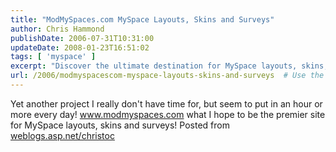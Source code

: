 ```yaml
---
title: "ModMySpaces.com MySpace Layouts, Skins and Surveys"
author: Chris Hammond
publishDate: 2006-07-31T10:31:00
updateDate: 2008-01-23T16:51:02
tags: [ 'myspace' ]
excerpt: "Discover the ultimate destination for MySpace layouts, skins, and surveys at modmyspaces.com! Your go-to resource for customizing your profile."
url: /2006/modmyspacescom-myspace-layouts-skins-and-surveys  # Use the generated URL with year
---
```

Yet another project I really don&#39;t have time for, but seem to put in an hour or more every day! <a href="https://www.modmyspaces.com/">www.modmyspaces.com</a> what I hope to be the premier site for MySpace layouts, skins and surveys! Posted from <A href="https://weblogs.asp.net/christoc/">weblogs.asp.net/christoc</a>

